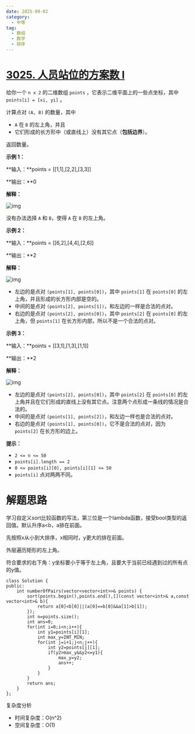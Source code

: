 ```yaml
---
date: 2025-09-02
category:
  - 中等
tag:
  - 数组
  - 数学
  - 排序
---
```


# [3025. 人员站位的方案数 I](https://leetcode.cn/problems/find-the-number-of-ways-to-place-people-i/)

给你一个 `n x 2` 的二维数组 `points` ，它表示二维平面上的一些点坐标，其中 `points[i] = [xi, yi]` 。

 

计算点对 `(A, B)` 的数量，其中

- `A` 在 `B` 的左上角，并且
- 它们形成的长方形中（或直线上）没有其它点（**包括边界**）。

返回数量。

 

**示例 1：**

**输入：**points = [[1,1],[2,2],[3,3]]

**输出：**0

**解释：**

![img](https://assets.leetcode.com/uploads/2024/01/04/example1alicebob.png)

没有办法选择 `A` 和 `B`，使得 `A` 在 `B` 的左上角。

**示例 2：**

**输入：**points = [[6,2],[4,4],[2,6]]

**输出：**2

**解释：**

![img](https://assets.leetcode.com/uploads/2024/06/25/t2.jpg)

- 左边的是点对 `(points[1], points[0])`，其中 `points[1]` 在 `points[0]` 的左上角，并且形成的长方形内部是空的。
- 中间的是点对 `(points[2], points[1])`，和左边的一样是合法的点对。
- 右边的是点对 `(points[2], points[0])`，其中 `points[2]` 在 `points[0]` 的左上角，但 `points[1]` 在长方形内部，所以不是一个合法的点对。

**示例 3：**

**输入：**points = [[3,1],[1,3],[1,1]]

**输出：**2

**解释：**

![img](https://assets.leetcode.com/uploads/2024/06/25/t3.jpg)

- 左边的是点对 `(points[2], points[0])`，其中 `points[2]` 在 `points[0]` 的左上角并且在它们形成的直线上没有其它点。注意两个点形成一条线的情况是合法的。
- 中间的是点对 `(points[1], points[2])`，和左边一样也是合法的点对。
- 右边的是点对 `(points[1], points[0])`，它不是合法的点对，因为 `points[2]` 在长方形的边上。

 

**提示：**

- `2 <= n <= 50`
- `points[i].length == 2`
- `0 <= points[i][0], points[i][1] <= 50`
- `points[i]` 点对两两不同。

# 解题思路

学习自定义sort比较函数的写法，第三位是一个lambda函数，接受bool类型的返回值。默认升序a<b，a排在前面。

先按照x从小到大排序，x相同时，y更大的排在前面。

外层遍历矩形的左上角。

符合要求的右下角：y坐标要小于等于左上角，且要大于当前已经遇到过的所有点的y值。

```
class Solution {
public:
    int numberOfPairs(vector<vector<int>>& points) {
        sort(points.begin(),points.end(),[](const vector<int>& a,const vector<int>& b){
            return a[0]<b[0]||(a[0]==b[0]&&a[1]>b[1]);
        });
        int n=points.size();
        int ans=0;
        for(int i=0;i<n;i++){
            int y1=points[i][1];
            int max_y=INT_MIN;
            for(int j=i+1;j<n;j++){
                int y2=points[j][1];
                if(y2>max_y&&y2<=y1){
                    max_y=y2;
                    ans++;
                }
            }
        }
        return ans;
    }
};
```

复杂度分析

- 时间复杂度：O(n^2)
- 空间复杂度：O(1)
